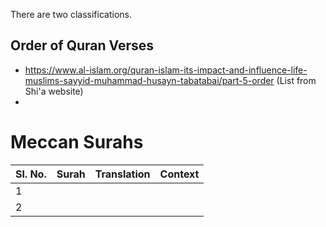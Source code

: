 There are two classifications.

## Order of Quran Verses
- https://www.al-islam.org/quran-islam-its-impact-and-influence-life-muslims-sayyid-muhammad-husayn-tabatabai/part-5-order (List from Shi'a website)
- 
# Meccan Surahs

| Sl. No. | Surah | Translation | Context |
| ------- | ----- | ----------- | ------- |
| 1       |       |             |         |
| 2       |       |             |         |
